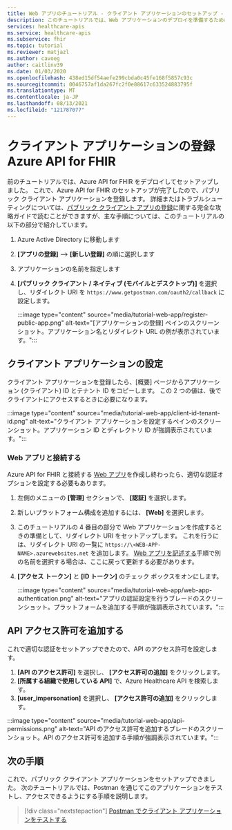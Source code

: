 ```yaml
---
title: Web アプリのチュートリアル - クライアント アプリケーションのセットアップ - Azure API for FHIR
description: このチュートリアルでは、Web アプリケーションのデプロイを準備するためにパブリック アプリケーションを登録する手順について説明します
services: healthcare-apis
ms.service: healthcare-apis
ms.subservice: fhir
ms.topic: tutorial
ms.reviewer: matjazl
ms.author: cavoeg
author: caitlinv39
ms.date: 01/03/2020
ms.openlocfilehash: 438ed15df54aefe299cbda0c45fe168f5857c93c
ms.sourcegitcommit: 0046757af1da267fc2f0e88617c633524883795f
ms.translationtype: MT
ms.contentlocale: ja-JP
ms.lasthandoff: 08/13/2021
ms.locfileid: "121787077"
---
```

# <a name="client-application-registration-for-azure-api-for-fhir"></a>クライアント アプリケーションの登録Azure API for FHIR
前のチュートリアルでは、Azure API for FHIR をデプロイしてセットアップしました。 これで、Azure API for FHIR のセットアップが完了したので、パブリック クライアント アプリケーションを登録します。 詳細またはトラブルシューティングについては、[パブリック クライアント アプリの登録](register-public-azure-ad-client-app.md)に関する完全な攻略ガイドで読むことができますが、主な手順については、このチュートリアルの以下の部分で紹介しています。

1. Azure Active Directory に移動します
1. **[アプリの登録]**  -->  **[新しい登録]** の順に選択します
1. アプリケーションの名前を指定します
1. **[パブリック クライアント / ネイティブ (モバイルとデスクトップ)]** を選択し、リダイレクト URI を `https://www.getpostman.com/oauth2/callback` に設定します。

   :::image type="content" source="media/tutorial-web-app/register-public-app.png" alt-text="[アプリケーションの登録] ペインのスクリーンショット。アプリケーション名とリダイレクト URL の例が表示されています。":::

## <a name="client-application-settings"></a>クライアント アプリケーションの設定

クライアント アプリケーションを登録したら、[概要] ページからアプリケーション (クライアント) ID とテナント ID をコピーします。 この 2 つの値は、後でクライアントにアクセスするときに必要になります。

:::image type="content" source="media/tutorial-web-app/client-id-tenant-id.png" alt-text="クライアント アプリケーションを設定するペインのスクリーンショット。アプリケーション ID とディレクトリ ID が強調表示されています。":::

### <a name="connect-with-web-app"></a>Web アプリと接続する

Azure API for FHIR と接続する [Web アプリ](tutorial-web-app-write-web-app.md)を作成し終わったら、適切な認証オプションを設定する必要もあります。 

1. 左側のメニューの **[管理]** セクションで、 **[認証]** を選択します。 

1. 新しいプラットフォーム構成を追加するには、 **[Web]** を選択します。

1. このチュートリアルの 4 番目の部分で Web アプリケーションを作成するときの準備として、リダイレクト URI をセットアップします。 これを行うには、リダイレクト URI の一覧に `https://\<WEB-APP-NAME>.azurewebsites.net` を追加します。 [Web アプリを記述する](tutorial-web-app-write-web-app.md)手順で別の名前を選択する場合は、ここに戻って更新する必要があります。

1. **[アクセス トークン]** と **[ID トークン]** のチェック ボックスをオンにします。

   :::image type="content" source="media/tutorial-web-app/web-app-authentication.png" alt-text="アプリの認証設定を行うブレードのスクリーンショット。プラットフォームを追加する手順が強調表示されています。":::

## <a name="add-api-permissions"></a>API アクセス許可を追加する

これで適切な認証をセットアップできたので、API のアクセス許可を設定します。

1. **[API のアクセス許可]** を選択し、 **[アクセス許可の追加]** をクリックします。
1. **[所属する組織で使用している API]** で、Azure Healthcare API を検索します。
1. **[user_impersonation]** を選択し、 **[アクセス許可の追加]** をクリックします。

:::image type="content" source="media/tutorial-web-app/api-permissions.png" alt-text="API のアクセス許可を追加するブレードのスクリーンショット。API のアクセス許可を追加する手順が強調表示されています。":::

## <a name="next-steps"></a>次の手順
これで、パブリック クライアント アプリケーションをセットアップできました。 次のチュートリアルでは、Postman を通じてこのアプリケーションをテストし、アクセスできるようにする手順を説明します。

>[!div class="nextstepaction"]
>[Postman でクライアント アプリケーションをテストする](tutorial-web-app-test-postman.md)
